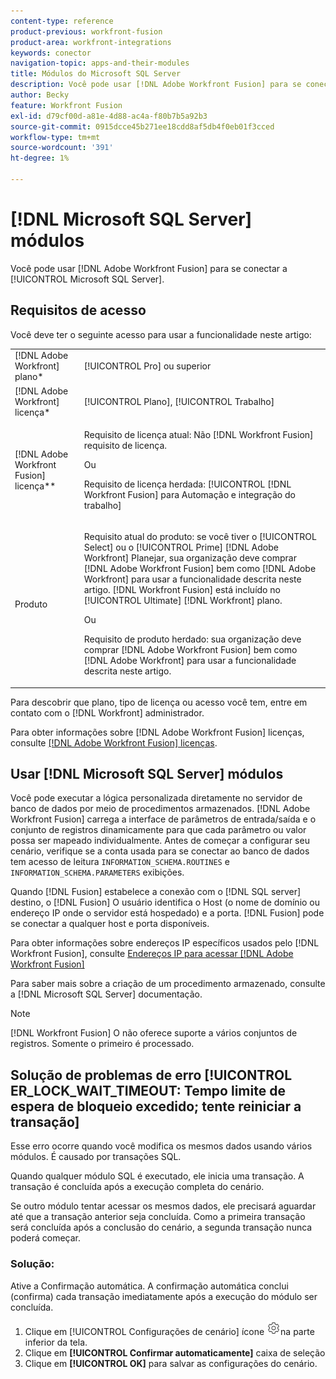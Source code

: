 ```yaml
---
content-type: reference
product-previous: workfront-fusion
product-area: workfront-integrations
keywords: conector
navigation-topic: apps-and-their-modules
title: Módulos do Microsoft SQL Server
description: Você pode usar [!DNL Adobe Workfront Fusion] para se conectar ao Microsoft SQL Server.
author: Becky
feature: Workfront Fusion
exl-id: d79cf00d-a81e-4d88-ac4a-f80b7b5a92b3
source-git-commit: 0915dcce45b271ee18cdd8af5db4f0eb01f3cced
workflow-type: tm+mt
source-wordcount: '391'
ht-degree: 1%

---
```


# [!DNL Microsoft SQL Server] módulos

Você pode usar [!DNL Adobe Workfront Fusion] para se conectar a [!UICONTROL Microsoft SQL Server].

## Requisitos de acesso

Você deve ter o seguinte acesso para usar a funcionalidade neste artigo:

<table style="table-layout:auto"> 
 <col> 
 <col> 
 <tbody> 
  <tr> 
   <td role="rowheader">[!DNL Adobe Workfront] plano*</td>
  <td> <p>[!UICONTROL Pro] ou superior</p> </td>
  </tr> 
  <tr data-mc-conditions=""> 
   <td role="rowheader">[!DNL Adobe Workfront] licença*</td>
   <td> <p>[!UICONTROL Plano], [!UICONTROL Trabalho]</p> </td> 
  </tr> 
  <tr> 
   <td role="rowheader">[!DNL Adobe Workfront Fusion] licença**</td> 
   <td>
   <p>Requisito de licença atual: Não [!DNL Workfront Fusion] requisito de licença.</p>
   <p>Ou</p>
   <p>Requisito de licença herdada: [!UICONTROL [!DNL Workfront Fusion] para Automação e integração do trabalho] </p>
   </td> 
  </tr> 
  <tr> 
   <td role="rowheader">Produto</td> 
   <td>
   <p>Requisito atual do produto: se você tiver o [!UICONTROL Select] ou o [!UICONTROL Prime] [!DNL Adobe Workfront] Planejar, sua organização deve comprar [!DNL Adobe Workfront Fusion] bem como [!DNL Adobe Workfront] para usar a funcionalidade descrita neste artigo. [!DNL Workfront Fusion] está incluído no [!UICONTROL Ultimate] [!DNL Workfront] plano.</p>
   <p>Ou</p>
   <p>Requisito de produto herdado: sua organização deve comprar [!DNL Adobe Workfront Fusion] bem como [!DNL Adobe Workfront] para usar a funcionalidade descrita neste artigo.</p>
   </td> 
  </tr> 
 </tbody> 
</table>

Para descobrir que plano, tipo de licença ou acesso você tem, entre em contato com o [!DNL Workfront] administrador.

Para obter informações sobre [!DNL Adobe Workfront Fusion] licenças, consulte [[!DNL Adobe Workfront Fusion] licenças](../../workfront-fusion/get-started/license-automation-vs-integration.md).

## Usar [!DNL Microsoft SQL Server] módulos

Você pode executar a lógica personalizada diretamente no servidor de banco de dados por meio de procedimentos armazenados. [!DNL Adobe Workfront Fusion] carrega a interface de parâmetros de entrada/saída e o conjunto de registros dinamicamente para que cada parâmetro ou valor possa ser mapeado individualmente. Antes de começar a configurar seu cenário, verifique se a conta usada para se conectar ao banco de dados tem acesso de leitura `INFORMATION_SCHEMA.ROUTINES` e `INFORMATION_SCHEMA.PARAMETERS` exibições.

Quando [!DNL Fusion] estabelece a conexão com o [!DNL SQL server] destino, o [!DNL Fusion] O usuário identifica o Host (o nome de domínio ou endereço IP onde o servidor está hospedado) e a porta. [!DNL Fusion] pode se conectar a qualquer host e porta disponíveis.

Para obter informações sobre endereços IP específicos usados pelo [!DNL Workfront Fusion], consulte [Endereços IP para acessar [!DNL Adobe Workfront Fusion]](../../workfront-fusion/get-started/ip-addresses-for-fusion.md)

Para saber mais sobre a criação de um procedimento armazenado, consulte a [!DNL Microsoft SQL Server] documentação.

>[!NOTE]
>
>[!DNL Workfront Fusion] O não oferece suporte a vários conjuntos de registros. Somente o primeiro é processado.

## Solução de problemas de erro [!UICONTROL ER_LOCK_WAIT_TIMEOUT: Tempo limite de espera de bloqueio excedido; tente reiniciar a transação]

Esse erro ocorre quando você modifica os mesmos dados usando vários módulos. É causado por transações SQL.

Quando qualquer módulo SQL é executado, ele inicia uma transação. A transação é concluída após a execução completa do cenário.

Se outro módulo tentar acessar os mesmos dados, ele precisará aguardar até que a transação anterior seja concluída. Como a primeira transação será concluída após a conclusão do cenário, a segunda transação nunca poderá começar.

### Solução:

Ative a Confirmação automática. A confirmação automática conclui (confirma) cada transação imediatamente após a execução do módulo ser concluída.

1. Clique em [!UICONTROL Configurações de cenário] ícone ![](assets/scenario-settings-icon.png)na parte inferior da tela.
1. Clique em **[!UICONTROL Confirmar automaticamente]** caixa de seleção
1. Clique em **[!UICONTROL OK]** para salvar as configurações do cenário.
